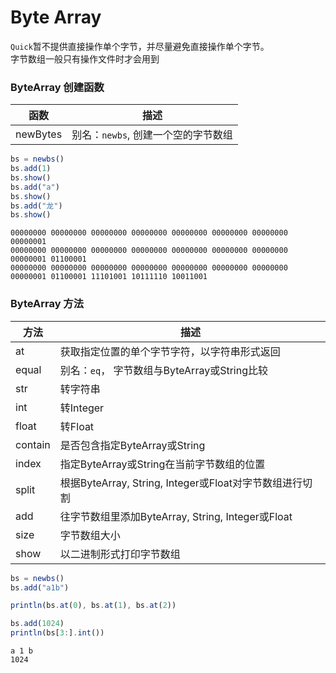 # Byte Array

`Quick`暂不提供直接操作单个字节，并尽量避免直接操作单个字节。  
字节数组一般只有操作文件时才会用到

### ByteArray 创建函数

| 函数   |	描述  |
| ----  | ----  |
| newBytes | 别名：`newbs`, 创建一个空的字节数组 |

```js
bs = newbs()
bs.add(1)
bs.show()
bs.add("a")
bs.show()
bs.add("龙")
bs.show()
```
```
00000000 00000000 00000000 00000000 00000000 00000000 00000000 00000001 
00000000 00000000 00000000 00000000 00000000 00000000 00000000 00000001 01100001 
00000000 00000000 00000000 00000000 00000000 00000000 00000000 00000001 01100001 11101001 10111110 10011001
```

### ByteArray 方法

| 方法   |	描述  |
| ----  | ----  |
| at | 获取指定位置的单个字节字符，以字符串形式返回 |
| equal | 别名：`eq`， 字节数组与ByteArray或String比较 |
| str | 转字符串 |
| int | 转Integer |
| float | 转Float |
| contain | 是否包含指定ByteArray或String |
| index | 指定ByteArray或String在当前字节数组的位置 |
| split | 根据ByteArray, String, Integer或Float对字节数组进行切割 |
| add | 往字节数组里添加ByteArray, String, Integer或Float |
| size | 字节数组大小 |
| show | 以二进制形式打印字节数组 |

```js
bs = newbs()
bs.add("a1b")

println(bs.at(0), bs.at(1), bs.at(2))

bs.add(1024)
println(bs[3:].int())
```
```
a 1 b
1024
```